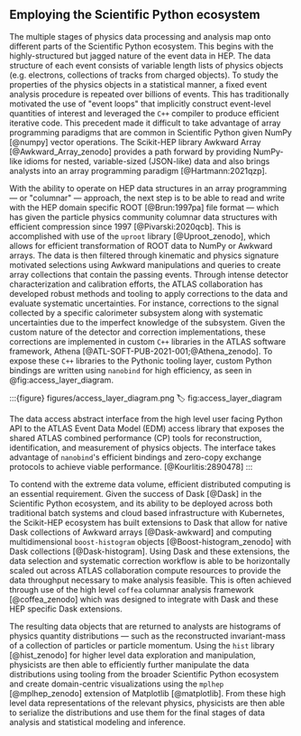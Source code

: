 ## Employing the Scientific Python ecosystem

The multiple stages of physics data processing and analysis map onto different parts of the Scientific Python ecosystem.
This begins with the highly-structured but jagged nature of the event data in HEP.
The data structure of each event consists of variable length lists of physics objects (e.g. electrons, collections of tracks from charged objects).
To study the properties of the physics objects in a statistical manner, a fixed event analysis procedure is repeated over billions of events.
This has traditionally motivated the use of "event loops" that implicitly construct event-level quantities of interest and leveraged the `C++` compiler to produce efficient iterative code.
This precedent made it difficult to take advantage of array programming paradigms that are common in Scientific Python given NumPy [@numpy] vector operations.
The Scikit-HEP library Awkward Array [@Awkward_Array_zenodo] provides a path forward by providing NumPy-like idioms for nested, variable-sized (JSON-like) data and also brings analysts into an array programming paradigm [@Hartmann:2021qzp].

With the ability to operate on HEP data structures in an array programming &mdash; or "columnar" &mdash; approach, the next step is to be able to read and write with the HEP domain specific ROOT [@Brun:1997pa] file format &mdash; which has given the particle physics community columnar data structures with efficient compression since 1997 [@Pivarski:2020qcb].
This is accomplished with use of the `uproot` library [@Uproot_zenodo], which allows for efficient transformation of ROOT data to NumPy or Awkward arrays.
The data is then filtered through kinematic and physics signature motivated selections using Awkward manipulations and queries to create array collections that contain the passing events.
Through intense detector characterization and calibration efforts, the ATLAS collaboration has developed robust methods and tooling to apply corrections to the data and evaluate systematic uncertainties.
For instance, corrections to the signal collected by a specific calorimeter subsystem along with systematic uncertainties due to the imperfect knowledge of the subsystem.
Given the custom nature of the detector and correction implementations, these corrections are implemented in custom `C++` libraries in the ATLAS software framework, Athena [@ATL-SOFT-PUB-2021-001;@Athena_zenodo].
To expose these `C++` libraries to the Pythonic tooling layer, custom Python bindings are written using `nanobind` for high efficiency, as seen in @fig:access_layer_diagram.

:::{figure} figures/access_layer_diagram.png
:label: fig:access_layer_diagram

The data access abstract interface from the high level user facing Python API to the ATLAS Event Data Model (EDM) access library that exposes the shared ATLAS combined performance (CP) tools for reconstruction, identification, and measurement of physics objects.
The interface takes advantage of `nanobind`'s efficient bindings and zero-copy exchange protocols to achieve viable performance. [@Kourlitis:2890478]
:::

To contend with the extreme data volume, efficient distributed computing is an essential requirement.
Given the success of Dask [@Dask] in the Scientific Python ecosystem, and its ability to be deployed across both traditional batch systems and cloud based infrastructure with Kubernetes, the Scikit-HEP ecosystem has built extensions to Dask that allow for native Dask collections of Awkward arrays [@Dask-awkward] and computing multidimensional `boost-histogram` objects [@Boost-histogram_zenodo] with Dask collections [@Dask-histogram].
Using Dask and these extensions, the data selection and systematic correction workflow is able to be horizontally scaled out across ATLAS collaboration compute resources to provide the data throughput necessary to make analysis feasible.
This is often achieved through use of the high level `coffea` columnar analysis framework [@coffea_zenodo] which was designed to integrate with Dask and these HEP specific Dask extensions.

The resulting data objects that are returned to analysts are histograms of physics quantity distributions &mdash; such as the reconstructed invariant-mass of a collection of particles or particle momentum.
Using the `hist` library [@hist_zenodo] for higher level data exploration and manipulation, physicists are then able to efficiently further manipulate the data distributions using tooling from the broader Scientific Python ecosystem and create domain-centric visualizations using the `mplhep` [@mplhep_zenodo] extension of Matplotlib [@matplotlib].
From these high level data representations of the relevant physics, physicists are then able to serialize the distributions and use them for the final stages of data analysis and statistical modeling and inference.
